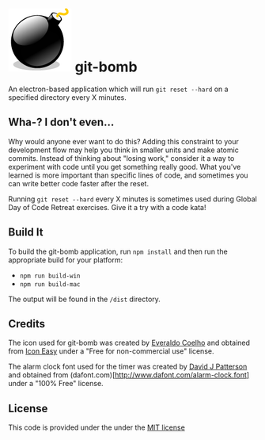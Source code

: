 # ![Bomb icon](bomb.png) git-bomb

An electron-based application which will run `git reset --hard`
on a specified directory every X minutes.

## Wha-? I don't even...

Why would anyone ever want to do this?
Adding this constraint to your development flow may help you
think in smaller units and make atomic commits.
Instead of thinking about "losing work," consider it a way to
experiment with code until you get something really good.
What you've learned is more important than specific lines of code,
and sometimes you can write better code faster after the reset.

Running `git reset --hard` every X minutes is sometimes used
during Global Day of Code Retreat exercises.
Give it a try with a code kata!

## Build It

To build the git-bomb application, run `npm install` and then
run the appropriate build for your platform:

* `npm run build-win`
* `npm run build-mac`

The output will be found in the `/dist` directory.

## Credits

The icon used for git-bomb was created by [Everaldo Coelho](http://www.everaldo.com) and obtained from [Icon Easy](http://www.iconeasy.com/icon/app-core-bomb-icon/) under a "Free for non-commercial use" license.

The alarm clock font used for the timer was created by [David J Patterson](http://www.dafont.com/david-j-patterson.d5686) and obtained from (dafont.com)[http://www.dafont.com/alarm-clock.font] under a "100% Free" license.

## License

This code is provided under the under the [MIT license](LICENSE)

